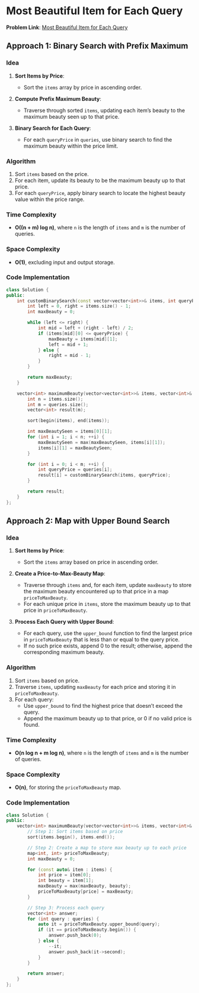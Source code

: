 # Most Beautiful Item for Each Query

**Problem Link**: [Most Beautiful Item for Each Query](https://leetcode.com/problems/most-beautiful-item-for-each-query/)

## Approach 1: Binary Search with Prefix Maximum

### Idea

1. **Sort Items by Price**:
   - Sort the `items` array by price in ascending order.
2. **Compute Prefix Maximum Beauty**:

   - Traverse through sorted `items`, updating each item’s beauty to the maximum beauty seen up to that price.

3. **Binary Search for Each Query**:
   - For each `queryPrice` in `queries`, use binary search to find the maximum beauty within the price limit.

### Algorithm

1. Sort `items` based on the price.
2. For each item, update its beauty to be the maximum beauty up to that price.
3. For each `queryPrice`, apply binary search to locate the highest beauty value within the price range.

### Time Complexity

- **O((n + m) log n)**, where `n` is the length of `items` and `m` is the number of queries.

### Space Complexity

- **O(1)**, excluding input and output storage.

### Code Implementation

```cpp
class Solution {
public:
    int customBinarySearch(const vector<vector<int>>& items, int queryPrice) {
        int left = 0, right = items.size() - 1;
        int maxBeauty = 0;

        while (left <= right) {
            int mid = left + (right - left) / 2;
            if (items[mid][0] <= queryPrice) {
                maxBeauty = items[mid][1];
                left = mid + 1;
            } else {
                right = mid - 1;
            }
        }

        return maxBeauty;
    }

    vector<int> maximumBeauty(vector<vector<int>>& items, vector<int>& queries) {
        int n = items.size();
        int m = queries.size();
        vector<int> result(m);

        sort(begin(items), end(items));

        int maxBeautySeen = items[0][1];
        for (int i = 1; i < n; ++i) {
            maxBeautySeen = max(maxBeautySeen, items[i][1]);
            items[i][1] = maxBeautySeen;
        }

        for (int i = 0; i < m; ++i) {
            int queryPrice = queries[i];
            result[i] = customBinarySearch(items, queryPrice);
        }

        return result;
    }
};
```

## Approach 2: Map with Upper Bound Search

### Idea

1. **Sort Items by Price**:

   - Sort the `items` array based on price in ascending order.

2. **Create a Price-to-Max-Beauty Map**:

   - Traverse through `items` and, for each item, update `maxBeauty` to store the maximum beauty encountered up to that price in a map `priceToMaxBeauty`.
   - For each unique price in `items`, store the maximum beauty up to that price in `priceToMaxBeauty`.

3. **Process Each Query with Upper Bound**:
   - For each query, use the `upper_bound` function to find the largest price in `priceToMaxBeauty` that is less than or equal to the query price.
   - If no such price exists, append 0 to the result; otherwise, append the corresponding maximum beauty.

### Algorithm

1. Sort `items` based on price.
2. Traverse `items`, updating `maxBeauty` for each price and storing it in `priceToMaxBeauty`.
3. For each query:
   - Use `upper_bound` to find the highest price that doesn’t exceed the query.
   - Append the maximum beauty up to that price, or 0 if no valid price is found.

### Time Complexity

- **O(n log n + m log n)**, where `n` is the length of `items` and `m` is the number of queries.

### Space Complexity

- **O(n)**, for storing the `priceToMaxBeauty` map.

### Code Implementation

```cpp
class Solution {
public:
    vector<int> maximumBeauty(vector<vector<int>>& items, vector<int>& queries) {
        // Step 1: Sort items based on price
        sort(items.begin(), items.end());

        // Step 2: Create a map to store max beauty up to each price
        map<int, int> priceToMaxBeauty;
        int maxBeauty = 0;

        for (const auto& item : items) {
            int price = item[0];
            int beauty = item[1];
            maxBeauty = max(maxBeauty, beauty);
            priceToMaxBeauty[price] = maxBeauty;
        }

        // Step 3: Process each query
        vector<int> answer;
        for (int query : queries) {
            auto it = priceToMaxBeauty.upper_bound(query);
            if (it == priceToMaxBeauty.begin()) {
                answer.push_back(0);
            } else {
                --it;
                answer.push_back(it->second);
            }
        }

        return answer;
    }
};
```
